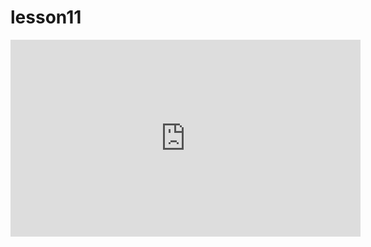 # lesson11

<iframe width="560" height="315" src="https://www.youtube.com/embed/--eq0AwU0P4 " title="YouTube video player" frameborder="0" allow="accelerometer; autoplay; clipboard-write; encrypted-media; gyroscope; picture-in-picture; web-share" referrerpolicy="strict-origin-when-cross-origin" allowfullscreen></iframe>
